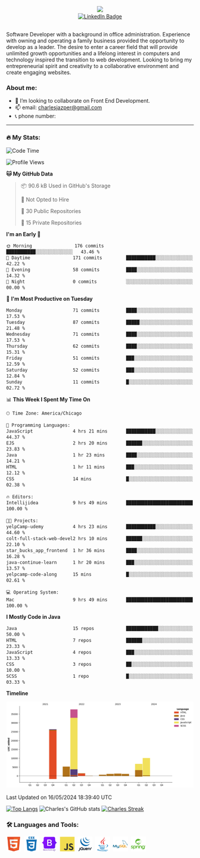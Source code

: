 <div id="header" align="center">
  <img src="https://media.giphy.com/media/O2PhyxtkFwCtUO6nen/giphy.gif" width="100"/>
</div>

<div id="badges" align="center">
  <a href="https://www.linkedin.com/in/charles-jazper/">
    <img src="https://img.shields.io/badge/LinkedIn-blue?style=for-the-badge&logo=linkedin&logoColor=white" alt="LinkedIn Badge"/>
  </a>
</div>

<div id="profile-views" align="center">
  <img src="https://komarev.com/ghpvc/?username=charlesaggasid&style=flat-square&color=blue" alt=""/>
</div>

Software Developer with a background in office administration. Experience with owning and operating a family business provided the opportunity to develop as a leader. The desire to enter a career field that will provide unlimited growth opportunities and a lifelong interest in computers and technology inspired the transition to web development. Looking to bring my entrepreneurial spirit and creativity to a collaborative environment and create engaging websites.

### About me:
- 💞️ I’m looking to collaborate on Front End Development.
- 📫 email: charlesjazper@gmail.com
- 📞 phone number: 
---
### 🔥 My Stats:
<!--START_SECTION:waka-->
![Code Time](http://img.shields.io/badge/Code%20Time-511%20hrs%2010%20mins-blue)

![Profile Views](http://img.shields.io/badge/Profile%20Views-0-blue)

**🐱 My GitHub Data** 

> 📦 90.6 kB Used in GitHub's Storage 
 > 
> 🚫 Not Opted to Hire
 > 
> 📜 30 Public Repositories 
 > 
> 🔑 15 Private Repositories 
 > 
**I'm an Early 🐤** 

```text
🌞 Morning                176 commits         ███████████░░░░░░░░░░░░░░   43.46 % 
🌆 Daytime                171 commits         ███████████░░░░░░░░░░░░░░   42.22 % 
🌃 Evening                58 commits          ████░░░░░░░░░░░░░░░░░░░░░   14.32 % 
🌙 Night                  0 commits           ░░░░░░░░░░░░░░░░░░░░░░░░░   00.00 % 
```
📅 **I'm Most Productive on Tuesday** 

```text
Monday                   71 commits          ████░░░░░░░░░░░░░░░░░░░░░   17.53 % 
Tuesday                  87 commits          █████░░░░░░░░░░░░░░░░░░░░   21.48 % 
Wednesday                71 commits          ████░░░░░░░░░░░░░░░░░░░░░   17.53 % 
Thursday                 62 commits          ████░░░░░░░░░░░░░░░░░░░░░   15.31 % 
Friday                   51 commits          ███░░░░░░░░░░░░░░░░░░░░░░   12.59 % 
Saturday                 52 commits          ███░░░░░░░░░░░░░░░░░░░░░░   12.84 % 
Sunday                   11 commits          █░░░░░░░░░░░░░░░░░░░░░░░░   02.72 % 
```


📊 **This Week I Spent My Time On** 

```text
🕑︎ Time Zone: America/Chicago

💬 Programming Languages: 
JavaScript               4 hrs 21 mins       ███████████░░░░░░░░░░░░░░   44.37 % 
EJS                      2 hrs 20 mins       ██████░░░░░░░░░░░░░░░░░░░   23.83 % 
Java                     1 hr 23 mins        ████░░░░░░░░░░░░░░░░░░░░░   14.21 % 
HTML                     1 hr 11 mins        ███░░░░░░░░░░░░░░░░░░░░░░   12.12 % 
CSS                      14 mins             █░░░░░░░░░░░░░░░░░░░░░░░░   02.38 % 

🔥 Editors: 
Intellijidea             9 hrs 49 mins       █████████████████████████   100.00 % 

🐱‍💻 Projects: 
yelpCamp-udemy           4 hrs 23 mins       ███████████░░░░░░░░░░░░░░   44.60 % 
colt-full-stack-web-devel2 hrs 10 mins       ██████░░░░░░░░░░░░░░░░░░░   22.10 % 
star_bucks_app_frontend  1 hr 36 mins        ████░░░░░░░░░░░░░░░░░░░░░   16.28 % 
java-continue-learn      1 hr 20 mins        ███░░░░░░░░░░░░░░░░░░░░░░   13.57 % 
yelpcamp-code-along      15 mins             █░░░░░░░░░░░░░░░░░░░░░░░░   02.61 % 

💻 Operating System: 
Mac                      9 hrs 49 mins       █████████████████████████   100.00 % 
```

**I Mostly Code in Java** 

```text
Java                     15 repos            ████████████░░░░░░░░░░░░░   50.00 % 
HTML                     7 repos             ██████░░░░░░░░░░░░░░░░░░░   23.33 % 
JavaScript               4 repos             ███░░░░░░░░░░░░░░░░░░░░░░   13.33 % 
CSS                      3 repos             ██░░░░░░░░░░░░░░░░░░░░░░░   10.00 % 
SCSS                     1 repo              █░░░░░░░░░░░░░░░░░░░░░░░░   03.33 % 
```



**Timeline**

![Lines of Code chart](https://raw.githubusercontent.com/charlesaggasid/charlesaggasid/main/assets/bar_graph.png)


 Last Updated on 16/05/2024 18:39:40 UTC
<!--END_SECTION:waka-->

[![Top Langs](https://github-readme-stats.vercel.app/api/top-langs/?username=charlesaggasid&layout=compact)](https://github.com/charlesaggasid/github-readme-stats)
![Charles's GitHub stats](https://github-readme-stats.vercel.app/api?username=charlesaggasid&count_private=true&show_icons=true&theme=dracula)
[![Charles Streak](http://github-readme-streak-stats.herokuapp.com?user=charlesaggasid&theme=dark&background=000000)](https://git.io/streak-stats)


### 🛠️  Languages and Tools:
<div>
<img src="https://github.com/devicons/devicon/blob/master/icons/html5/html5-original.svg" title="HTML5" alt="HTML" width="40" height="40"/>&nbsp;
<img src="https://github.com/devicons/devicon/blob/master/icons/css3/css3-plain-wordmark.svg"  title="CSS3" alt="CSS" width="40" height="40"/>&nbsp;
<img src="https://github.com/devicons/devicon/blob/master/icons/bootstrap/bootstrap-original-wordmark.svg"  title="Bootstrap" alt="Bootstrap" width="40" height="40"/>&nbsp;
<img src="https://github.com/devicons/devicon/blob/master/icons/javascript/javascript-original.svg" title="JavaScript" alt="JavaScript" width="40" height="40"/>&nbsp;
  <img src="https://github.com/devicons/devicon/blob/master/icons/jquery/jquery-original-wordmark.svg" title="jQuery" alt="jQuery" width="40" height="40"/>&nbsp;
<img src="https://github.com/devicons/devicon/blob/master/icons/java/java-original.svg" title="Java"  alt="Java" width="40" height="40"/>&nbsp;
<img src="https://github.com/devicons/devicon/blob/master/icons/mysql/mysql-original-wordmark.svg" title="MySQL"  alt="MySQL" width="40" height="40"/>&nbsp;
<img src="https://github.com/devicons/devicon/blob/master/icons/spring/spring-original-wordmark.svg" title="Spring"  alt="Spring" width="40" height="40"/>&nbsp;  
</div>
<!---
charlesaggasid/charlesaggasid is a ✨ special ✨ repository because its `README.md` (this file) appears on your GitHub profile.
You can click the Preview link to take a look at your changes.
--->
